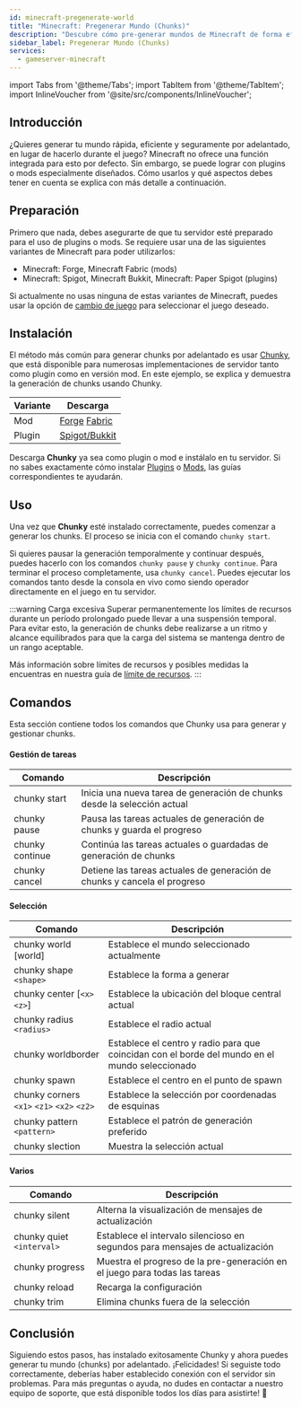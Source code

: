 ```yaml
---
id: minecraft-pregenerate-world
title: "Minecraft: Pregenerar Mundo (Chunks)"
description: "Descubre cómo pre-generar mundos de Minecraft de forma eficiente con plugins o mods para un juego más fluido y un rendimiento optimizado del servidor → Aprende más ahora"
sidebar_label: Pregenerar Mundo (Chunks)
services:
  - gameserver-minecraft
---
```


import Tabs from '@theme/Tabs';
import TabItem from '@theme/TabItem';
import InlineVoucher from '@site/src/components/InlineVoucher';

## Introducción
¿Quieres generar tu mundo rápida, eficiente y seguramente por adelantado, en lugar de hacerlo durante el juego? Minecraft no ofrece una función integrada para esto por defecto. Sin embargo, se puede lograr con plugins o mods especialmente diseñados. Cómo usarlos y qué aspectos debes tener en cuenta se explica con más detalle a continuación.



## Preparación

Primero que nada, debes asegurarte de que tu servidor esté preparado para el uso de plugins o mods. Se requiere usar una de las siguientes variantes de Minecraft para poder utilizarlos: 

- Minecraft: Forge, Minecraft Fabric (mods)
- Minecraft: Spigot, Minecraft Bukkit, Minecraft: Paper Spigot (plugins) 

Si actualmente no usas ninguna de estas variantes de Minecraft, puedes usar la opción de [cambio de juego](gameserver-gameswitch.md) para seleccionar el juego deseado.


## Instalación
El método más común para generar chunks por adelantado es usar [Chunky](https://github.com/pop4959/Chunky), que está disponible para numerosas implementaciones de servidor tanto como plugin como en versión mod. En este ejemplo, se explica y demuestra la generación de chunks usando Chunky.

| Variante | Descarga |
| -------- | ------------------------------------------------------------ |
| Mod | [Forge](https://www.curseforge.com/minecraft/mc-mods/chunky-pregenerator-forge) [Fabric](https://www.curseforge.com/minecraft/mc-mods/chunky-pregenerator) |
| Plugin | [Spigot/Bukkit](https://www.spigotmc.org/resources/chunky.81534/) |

Descarga **Chunky** ya sea como plugin o mod e instálalo en tu servidor. Si no sabes exactamente cómo instalar [Plugins](minecraft-pluginuploader.md) o [Mods](minecraft-forge-fabric-add-mods-modpacks), las guías correspondientes te ayudarán.




## Uso 

Una vez que **Chunky** esté instalado correctamente, puedes comenzar a generar los chunks. El proceso se inicia con el comando `chunky start`.

Si quieres pausar la generación temporalmente y continuar después, puedes hacerlo con los comandos `chunky pause` y `chunky continue`. Para terminar el proceso completamente, usa `chunky cancel`. Puedes ejecutar los comandos tanto desde la consola en vivo como siendo operador directamente en el juego en tu servidor.

:::warning Carga excesiva
Superar permanentemente los límites de recursos durante un período prolongado puede llevar a una suspensión temporal. Para evitar esto, la generación de chunks debe realizarse a un ritmo y alcance equilibrados para que la carga del sistema se mantenga dentro de un rango aceptable.

Más información sobre límites de recursos y posibles medidas la encuentras en nuestra guía de [límite de recursos](gameserver-resourcelimit.md). 
:::



## Comandos

Esta sección contiene todos los comandos que Chunky usa para generar y gestionar chunks. 

#### Gestión de tareas

| Comando         | Descripción                                                  |
| --------------- | ------------------------------------------------------------ |
| chunky start    | Inicia una nueva tarea de generación de chunks desde la selección actual |
| chunky pause    | Pausa las tareas actuales de generación de chunks y guarda el progreso |
| chunky continue | Continúa las tareas actuales o guardadas de generación de chunks |
| chunky cancel   | Detiene las tareas actuales de generación de chunks y cancela el progreso |



#### Selección

| Comando                                    | Descripción                                                  |
| ------------------------------------------ | ------------------------------------------------------------ |
| chunky world [world]                       | Establece el mundo seleccionado actualmente                  |
| chunky shape `<shape>`                     | Establece la forma a generar                                 |
| chunky center [`<x>` `<z>`]                | Establece la ubicación del bloque central actual             |
| chunky radius `<radius>`                   | Establece el radio actual                                    |
| chunky worldborder                         | Establece el centro y radio para que coincidan con el borde del mundo en el mundo seleccionado |
| chunky spawn                               | Establece el centro en el punto de spawn                      |
| chunky corners `<x1>` `<z1>` `<x2>` `<z2>` | Establece la selección por coordenadas de esquinas           |
| chunky pattern `<pattern>`                 | Establece el patrón de generación preferido                   |
| chunky slection                            | Muestra la selección actual                                   |





#### Varios

| Comando                   | Descripción                                           |
| ------------------------- | ----------------------------------------------------- |
| chunky silent             | Alterna la visualización de mensajes de actualización |
| chunky quiet `<interval>` | Establece el intervalo silencioso en segundos para mensajes de actualización |
| chunky progress           | Muestra el progreso de la pre-generación en el juego para todas las tareas |
| chunky reload             | Recarga la configuración                              |
| chunky trim               | Elimina chunks fuera de la selección                  |



## Conclusión

Siguiendo estos pasos, has instalado exitosamente Chunky y ahora puedes generar tu mundo (chunks) por adelantado. ¡Felicidades! Si seguiste todo correctamente, deberías haber establecido conexión con el servidor sin problemas. Para más preguntas o ayuda, no dudes en contactar a nuestro equipo de soporte, que está disponible todos los días para asistirte! 🙂

<InlineVoucher />
